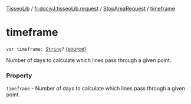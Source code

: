 [TisseoLib](../../index.md) / [fr.docjyJ.tisseoLib.request](../index.md) / [StopAreaRequest](index.md) / [timeframe](./timeframe.md)

# timeframe

`var timeframe: `[`String`](https://kotlinlang.org/api/latest/jvm/stdlib/kotlin/-string/index.html)`?` [(source)](https://github.com/docjyj/tisseoLib/tree/master/src/main/kotlin/fr/docjyJ/tisseoLib/request/StopAreaRequest.kt#L47)

Number of days to calculate which lines pass through a given point.

### Property

`timeframe` - Number of days to calculate which lines pass through a given point.